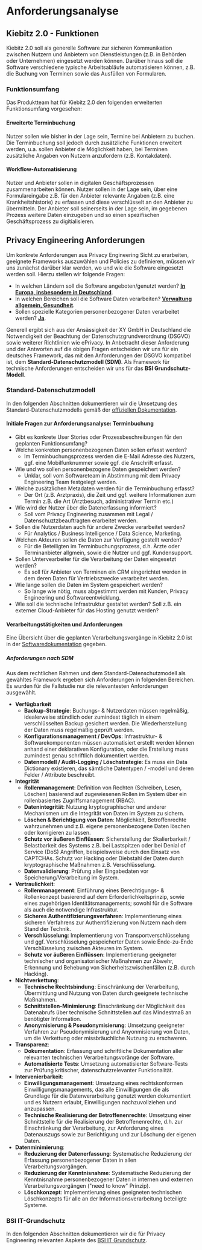 # Anforderungsanalyse

## Kiebitz 2.0 - Funktionen

Kiebitz 2.0 soll als generelle Software zur sicheren Kommunikation zwischen Nutzern und Anbietern von Dienstleistungen (z.B. in Behörden oder Unternehmen) eingesetzt werden können.
Darüber hinaus soll die Software verschiedene typische Arbeitsabläufe automatisieren können, z.B. die Buchung von Terminen sowie das Ausfüllen von Formularen.

### Funktionsumfang

Das Produktteam hat für Kiebitz 2.0 den folgenden erweiterten Funktionsumfang vorgesehen:

#### Erweiterte Terminbuchung

Nutzer sollen wie bisher in der Lage sein, Termine bei Anbietern zu buchen. Die Terminbuchung soll jedoch durch zusätzliche Funktionen erweitert werden, u.a. sollen Anbieter die Möglichkeit haben, bei Terminen zusätzliche Angaben von Nutzern anzufordern (z.B. Kontakdaten).

#### Workflow-Automatisierung

Nutzer und Anbieter sollen in digitalen Geschäftsprozessen zusammenarbeiten können. Nutzer sollen in der Lage sein, über eine Formulareingabe z.B. für den Anbieter relevante Angaben (z.B. eine Krankheitshistorie) zu erfassen und diese verschlüsselt an den Anbieter zu übermitteln. Der Anbieter soll seinerseits in der Lage sein, im gegebenen Prozess weitere Daten einzugeben und so einen spezifischen Geschäftsprozess zu digitialisieren.

## Privacy Engineering Anforderungen

Um konkrete Anforderungen aus Privacy Engineering Sicht zu erarbeiten, geeignete Frameworks auszuwählen und Policies zu definieren, müssen wir uns zunächst darüber klar werden, wo und wie die Software eingesetzt werden soll. Hierzu stellen wir folgende Fragen:

* In welchen Ländern soll die Software angeboten/genutzt werden? <u>**In Europa, insbesondere in Deutschland**</u>.
* In welchen Bereichen soll die Software Daten verarbeiten? <u>**Verwaltung allgemein, Gesundheit**</u>.
* Sollen spezielle Kategorien personenbezogener Daten verarbeitet werden? <u>**Ja**</u>.

Generell ergibt sich aus der Ansässigkeit der XY GmbH in Deutschland die Notwendigkeit der Beachtung der Datenschutzgrundverordnung (DSGVO) sowie weiterer Richtlinien wie ePrivacy.
In Anbetracht dieser Anforderung und der Antworten auf die obigen Fragen entscheiden wir uns für ein deutsches Framework, das mit den Anforderungen der DSGVO kompatibel ist, dem **Standard-Datenschutzmodell (SDM)**. Als Framework für technische Anforderungen entscheiden wir uns für das **BSI Grundschutz-Modell**.

### Standard-Datenschutzmodell

In den folgenden Abschnitten dokumentieren wir die Umsetzung des Standard-Datenschutzmodells gemäß der [offiziellen Dokumentation](https://www.datenschutz-mv.de/static/DS/Dateien/Datenschutzmodell/SDM-Methode_V3.pdf).

#### Initiale Fragen zur Anforderungsanalyse: Terminbuchung

* Gibt es konkrete User Stories oder Prozessbeschreibungen für den geplanten Funktionsumfang?
* Welche konkreten personenbezogenen Daten sollen erfasst werden?
  * Im Terminbuchungsprozess werden die E-Mail Adresse des Nutzers, ggf. eine Mobilfunknummer sowie ggf. die Anschrift erfasst.
* Wie und wo sollen personenbezogene Daten gespeichert werden?
  * Unklar, soll vom Softwareteam in Abstimmung mit dem Privacy Engineering Team festgelegt werden.
* Welche zusätzlichen Metadaten werden für die Terminbuchung erfasst?
  * Der Ort (z.B. Arztpraxis), die Zeit und ggf. weitere Informationen zum Termin z.B. die Art (Arztbesuch, administrativer Termin etc.)
* Wie wird der Nutzer über die Datenerfassung informiert?
  * Soll vom Privacy Engineering zusammen mit Legal / Datenschuztzbeauftragten erarbeitet werden.
* Sollen die Nutzerdaten auch für andere Zwecke verarbeitet werden?
  * Für Analytics / Business Intelligence / Data Science, Marketing.
* Welchen Akteuren sollen die Daten zur Verfügung gestellt werden?
  * Für die Beteiligten im Terminbuchungsprozess, d.h. Ärzte oder Terminanbieter allgmein, sowie die Nutzer und ggf. Kundensupport.
* Sollen Untervearbeiter für die Verarbeitung der Daten eingesetzt werden?
  * Es soll für Anbieter von Terminen ein CRM eingerichtet werden in dem deren Daten für Vertriebszwecke verarbeitet werden.
* Wie lange sollen die Daten im System gespeichert werden?
  * So lange wie nötig, muss abgestimmt werden mit Kunden, Privacy Engineering und Softwareentwicklung.
* Wie soll die technische Infrastruktur gestaltet werden? Soll z.B. ein externer Cloud-Anbieter für das Hosting genutzt werden?

#### Verarbeitungstätigkeiten und Anforderungen

Eine Übersicht über die geplanten Verarbeitungsvorgänge in Kiebitz 2.0 ist in der [Softwaredokumentation](https://kiebitz.eu/doku/system/konzept) gegeben.

##### Anforderungen nach SDM

Aus dem rechtlichen Rahmen und dem Standard-Datenschutzmodell als gewähltes Framework ergeben sich Anforderungen in folgenden Bereichen. Es wurden für die Fallstudie nur die relevantesten Anforderungen ausgewählt.

* **Verfügbarkeit**
  * **Backup-Strategie**: Buchungs- & Nutzerdaten müssen regelmäßig, idealerweise stündlich oder zumindest täglich in einem verschlüsselten Backup gesichert werden. Die Wiederherstellung der Daten muss regelmäßig geprüft werden.
  * **Konfigurationsmanagement / DevOps**: Infrastruktur- & Softwarekomponenten müssen automatisiert erstellt werden können anhand einer deklarativen Konfiguration, oder die Erstellung muss zumindest genau schriftlich dokumentiert werden.
  * **Datenmodell / Audit-Logging / Löschstrategie**: Es muss ein Data Dictionary existieren, das sämtliche Datentypen / -modell und deren Felder / Attribute beschreibt.
* **Integrität**
  * **Rollenmanagement**: Definition von Rechten (Schreiben, Lesen, Löschen) basierend auf zugewiesenen Rollen im System über ein rollenbasiertes Zugriffsmanagement (RBAC).
  * **Datenintegrität**: Nutzung kryptographischer und anderer Mechanismen um die Integrität von Daten im System zu sichern.
  * **Löschen & Berichtigung von Daten**: Möglichkeit, Betroffenrechte wahrzunehmen und z.B. eigene personenbezogene Daten löschen oder korrigieren zu lassen.
  * **Schutz vor äußeren Einflüssen**: Sicherstellung der Skalierbarkeit / Belastbarkeit des Systems z.B. bei Lastspitzen oder bei Denial of Service (DoS) Angriffen, beispielsweise durch den Einsatz von CAPTCHAs. Schutz vor Hacking oder Diebstahl der Daten durch kryptographische Maßnahmen z.B. Verschlüsselung.
  * **Datenvalidierung**: Prüfung aller Eingabedaten vor Speicherung/Verarbeitung im System.
* **Vertraulichkeit**:
  * **Rollenmanagement**: Einführung eines Berechtigungs- & Rollenkonzept basierend auf dem Erforderlichkeitsprinzip, sowie eines zugehörigen Identitätsmanagements; sowohl für die Software als auch die notwendige Infrastruktur.
  * **Sicheres Authentifizierungsverfahren**: Implementierung eines sicheren Verfahrens zur Authentifizierung von Nutzern nach dem Stand der Technik. 
  * **Verschlüsselung**: Implementierung von Transportverschlüsselung und ggf. Verschlüsselung gespeicherter Daten sowie Ende-zu-Ende Verschlüsselung zwischen Akteuren im System.
  * **Schutz vor äußeren Einflüssen**: Implementierung geeigneter technischer und organisatorischer Maßnahmen zur Abwehr, Erkennung und Behebung von Sicherheitszwischenfällen (z.B. durch Hacking).
* **Nichtverkettung**:
  * **Technische Rechtsbindung**: Einschränkung der Verarbeitung, Übermittlung und Nutzung von Daten durch geeignete technische Maßnahmen.
  * **Schnittstellen-Minimierung**: Einschränkung der Möglichkeit des Datenabrufs über technische Schnittstellen auf das Mindestmaß an benötigter Information.
  * **Anonymisierung & Pseudonymisierung**: Umsetzung geeigneter Verfahren zur Pseudonymisierung und Anyonmisierung von Daten, um die Verkettung oder missbräuchliche Nutzung zu erschweren.
* **Transparenz**:
  * **Dokumentation**: Erfassung und schriftliche Dokumentation aller relevanten technischen Verarbeitungsvoränge der Software.
  * **Automatisierte Tests**: Umsetzung automatisierter Software-Tests zur Prüfung kritischer, datenschutzrelevanter Funktionalität.
* **Intervenierbarkeit**:
  * **Einwilligungsmanagement**: Umsetzung eines rechtskonformen Einwilligungsmanagements, das alle Einwilligungen die als Grundlage für die Datenverarbeitung genutzt werden dokumentiert und es Nutzern erlaubt, Einwilligungen nachzuvollziehen und anzupassen.
  * **Technische Realisierung der Betroffenenrechte**: Umsetzung einer Schnittstelle für die Realisierung der Betroffenenrechte, d.h. zur Einschränkung der Verarbeitung, zur Anforderung eines Datenauszugs sowie zur Berichtigung und zur Löschung der eigenen Daten. 
* **Datenminimierung**:
  * **Reduzierung der Datenerfassung**: Systematische Reduzierung der Erfassung personenbezogener Daten in allen Verarbeitungsvorgängen.
  * **Reduzierung der Kenntnisnahme**: Systematische Reduzierung der Kenntnisnahme personenbezogener Daten in internen und externen Verarbeitungsvorgängen ("need to know" Prinzip).
  * **Löschkonzept**: Implementierung eines geeigneten technischen Löschkonzepts für alle an der Informationsverarbeitung beteiligte Systeme.

### BSI IT-Grundschutz

In den folgenden Abschnitten dokumentieren wir die für Privacy Engineering relevanten Aspkete des [BSI IT Grundschutz](https://www.bsi.bund.de/DE/Themen/Unternehmen-und-Organisationen/Standards-und-Zertifizierung/IT-Grundschutz/it-grundschutz_node.html).